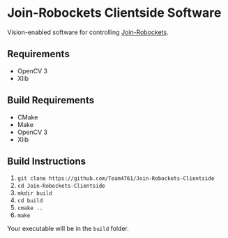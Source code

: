 Join-Robockets Clientside Software
==================================
Vision-enabled software for controlling [Join-Robockets](http://team4761.github.io/Join-Robockets/).

Requirements
------------
 * OpenCV 3
 * Xlib

Build Requirements
------------------
 * CMake
 * Make
 * OpenCV 3
 * Xlib

Build Instructions
------------------
 1. `git clone https://github.com/Team4761/Join-Robockets-Clientside`
 2. `cd Join-Robockets-Clientside`
 3. `mkdir build`
 4. `cd build`
 5. `cmake ..`
 6. `make`

Your executable will be in the `build` folder.